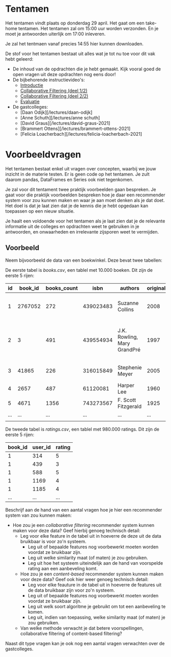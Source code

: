 # Tentamen

Het tentamen vindt plaats op donderdag 29 april. Het gaat om een take-home tentamen. Het tentamen zal om 15:00 uur worden verzonden. En je moet je antwoorden uiterlijk om 17:00 inleveren.

Je zal het tentmaen vanaf precies 14:55 hier kunnen downloaden.

De stof voor het tentamen bestaat uit alles wat je tot nu toe voor dit vak hebt geleerd:

- De inhoud van de opdrachten die je hebt gemaakt. Kijk vooral goed de open vragen uit deze opdrachten nog eens door!
- De bijbehorende instructievideo's:
    - [Introductie](/lectures/introductie)
    - [Collaborative Filtering (deel 1/2)](/lectures/collaborative-filtering-1)
    - [Collaborative Filtering (deel 2/2)](/lectures/collaborative-filtering-2)
    - [Evaluatie](/lectures/evaluatie)
- De gastcolleges:
    - [Daan Odijk][/lectures/daan-odijk]
    - [Anne Schuth][/lectures/anne schuth]
    - [David Graus][/lectures/david-graus-2021]
    - [Brammert Ottens][/lectures/brammert-ottens-2021]
    - [Felicia Loacherbach][/lectures/felicia-loacherbach-2021]

# Voorbeeldvragen
Het tentamen bestaat enkel uit vragen over concepten, waarbij we jouw inzicht in de materie testen. Er is geen code op het tentamen. Je zult daarom pandas, DataFrames en Series ook niet tegenkomen.

Je zal voor dit tentament twee praktijk voorbeelden gaan bespreken. Je gaat voor die praktijk voorbeelden bespreken hoe je daar een recommender system voor zou kunnen maken en waar je aan moet denken als je dat doet. Het doel is dat je laat zien dat je de kennis die je hebt opgedaan kan toepassen op een nieuw situatie.

Je haalt een voldoende voor het tentamen als je laat zien dat je de relevante informatie uit de colleges en opdrachten weet te gebruiken in je antwoorden, en onwaarheden en irrelevante zijsporen weet te vermijden.

## Voorbeeld

Neem bijvoorbeeld de data van een boekwinkel. Deze bevat twee tabellen:

De eerste tabel is *books.csv*, een tablel met 10.000 boeken. Dit zijn de eerste 5 rijen:

 id  | book_id | books_count | isbn      | authors                     | original_publication_year | title                                                    | language_code | average_rating | ratings_count |
|-----|---------|-------------|-----------|-----------------------------|---------------------------|----------------------------------------------------------|---------------|----------------|---------------|
|   1 | 2767052 |         272 | 439023483 | Suzanne Collins             |                      2008 | The Hunger Games (The Hunger Games, #1)                  | eng           |           4.34 |       4780653 |
|   2 |       3 |         491 | 439554934 | J.K. Rowling, Mary GrandPré |                      1997 | Harry Potter and the Sorcerer's Stone (Harry Potter, #1) | eng           |           4.44 |       4602479 |
|   3 |   41865 |         226 | 316015849 | Stephenie Meyer             |                      2005 | Twilight (Twilight, #1)                                  | en-US         |           3.57 |       3866839 |
|   4 |    2657 |         487 |  61120081 | Harper Lee                  |                      1960 | To Kill a Mockingbird                                    | eng           |           4.25 |       3198671 |
|   5 |    4671 |        1356 | 743273567 | F. Scott Fitzgerald         |                      1925 | The Great Gatsby                                         | eng           |           3.89 |       2683664 |
| ... | ...     | ...         | ...       | ...                         | ...                       | ...                                                      | ...           | ...            | ...           |
|     |         |             |           |                             |                           |                                                          |               |                |               |

De tweede tabel is *ratings.csv*, een tablel met 980.000 ratings. Dit zijn de eerste 5 rijen:

| book_id | user_id | rating |
|---------|---------|--------|
|       1 |     314 |      5 |
|       1 |     439 |      3 |
|       1 |     588 |      5 |
|       1 |    1169 |      4 |
|       1 |    1185 |      4 |
| ...     | ...     | ...    |


Beschrijf aan de hand van een aantal vragen hoe je hier een recommender system van zou kunnen maken:

- Hoe zou je een *collaborative filtering* recommender system kunnen maken voor deze data? Geef hierbij genoeg technisch detail:
    - Leg voor elke feature in de tabel uit in hoeverre de deze uit de data bruikbaar is voor zo'n systeem.
        - Leg uit of bepaalde features nog voorbewerkt moeten worden voordat ze bruikbaar zijn.
        - Leg uit welke similarity maat (of maten) je zou gebruiken.
        - Leg uit hoe het systeem uiteindelijk aan de hand van voorspelde rating aan een aanbeveling komt.
    - Hoe zou je een *content-based* recommender system kunnen maken voor deze data? Geef ook hier weer genoeg technisch detail:
        - Leg voor elke feauture in de tabel uit in hoeverre de features uit de data bruikbaar zijn voor zo'n systeem.
        - Leg uit of bepaalde features nog voorbewerkt moeten worden voordat ze bruikbaar zijn.
        - Leg uit welk soort algoritme je gebruikt om tot een aanbeveling te komen.
        - Leg uit, indien van toepassing, welke similarity maat (of maten) je zou gebruiken.
    - Van welke methode verwacht je dat betere voorspellingen, collaborative filtering of content-based filtering?

Naast dit type vragen kan je ook nog een aantal vragen verwachten over de gastcolleges. 
